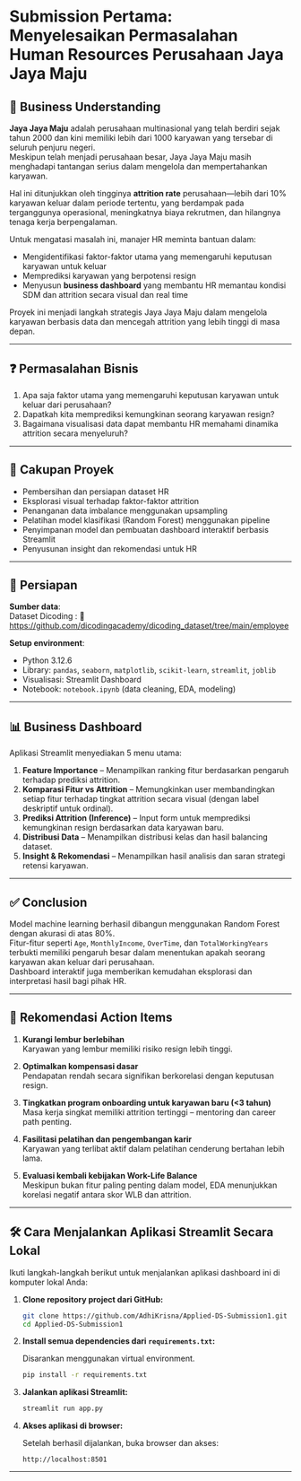# Submission Pertama: Menyelesaikan Permasalahan Human Resources Perusahaan Jaya Jaya Maju

## 💼 Business Understanding

**Jaya Jaya Maju** adalah perusahaan multinasional yang telah berdiri sejak tahun 2000 dan kini memiliki lebih dari 1000 karyawan yang tersebar di seluruh penjuru negeri.  
Meskipun telah menjadi perusahaan besar, Jaya Jaya Maju masih menghadapi tantangan serius dalam mengelola dan mempertahankan karyawan.

Hal ini ditunjukkan oleh tingginya **attrition rate** perusahaan—lebih dari 10% karyawan keluar dalam periode tertentu, yang berdampak pada terganggunya operasional, meningkatnya biaya rekrutmen, dan hilangnya tenaga kerja berpengalaman.

Untuk mengatasi masalah ini, manajer HR meminta bantuan dalam:
- Mengidentifikasi faktor-faktor utama yang memengaruhi keputusan karyawan untuk keluar
- Memprediksi karyawan yang berpotensi resign
- Menyusun **business dashboard** yang membantu HR memantau kondisi SDM dan attrition secara visual dan real time

Proyek ini menjadi langkah strategis Jaya Jaya Maju dalam mengelola karyawan berbasis data dan mencegah attrition yang lebih tinggi di masa depan.

---

## ❓ Permasalahan Bisnis

1. Apa saja faktor utama yang memengaruhi keputusan karyawan untuk keluar dari perusahaan?
2. Dapatkah kita memprediksi kemungkinan seorang karyawan resign?
3. Bagaimana visualisasi data dapat membantu HR memahami dinamika attrition secara menyeluruh?

---

## 📌 Cakupan Proyek

- Pembersihan dan persiapan dataset HR
- Eksplorasi visual terhadap faktor-faktor attrition
- Penanganan data imbalance menggunakan upsampling
- Pelatihan model klasifikasi (Random Forest) menggunakan pipeline
- Penyimpanan model dan pembuatan dashboard interaktif berbasis Streamlit
- Penyusunan insight dan rekomendasi untuk HR

---

## 🧹 Persiapan

**Sumber data**:  
Dataset Dicoding :
🔗 https://github.com/dicodingacademy/dicoding_dataset/tree/main/employee

**Setup environment**:
- Python 3.12.6
- Library: `pandas`, `seaborn`, `matplotlib`, `scikit-learn`, `streamlit`, `joblib`
- Visualisasi: Streamlit Dashboard
- Notebook: `notebook.ipynb` (data cleaning, EDA, modeling)

---

## 📊 Business Dashboard

Aplikasi Streamlit menyediakan 5 menu utama:
1. **Feature Importance** – Menampilkan ranking fitur berdasarkan pengaruh terhadap prediksi attrition.
2. **Komparasi Fitur vs Attrition** – Memungkinkan user membandingkan setiap fitur terhadap tingkat attrition secara visual (dengan label deskriptif untuk ordinal).
3. **Prediksi Attrition (Inference)** – Input form untuk memprediksi kemungkinan resign berdasarkan data karyawan baru.
4. **Distribusi Data** – Menampilkan distribusi kelas dan hasil balancing dataset.
5. **Insight & Rekomendasi** – Menampilkan hasil analisis dan saran strategi retensi karyawan.

---

## ✅ Conclusion

Model machine learning berhasil dibangun menggunakan Random Forest dengan akurasi di atas 80%.  
Fitur-fitur seperti `Age`, `MonthlyIncome`, `OverTime`, dan `TotalWorkingYears` terbukti memiliki pengaruh besar dalam menentukan apakah seorang karyawan akan keluar dari perusahaan.  
Dashboard interaktif juga memberikan kemudahan eksplorasi dan interpretasi hasil bagi pihak HR.

---

## 🚀 Rekomendasi Action Items

1. **Kurangi lembur berlebihan**  
   Karyawan yang lembur memiliki risiko resign lebih tinggi.

2. **Optimalkan kompensasi dasar**  
   Pendapatan rendah secara signifikan berkorelasi dengan keputusan resign.

3. **Tingkatkan program onboarding untuk karyawan baru (<3 tahun)**  
   Masa kerja singkat memiliki attrition tertinggi – mentoring dan career path penting.

4. **Fasilitasi pelatihan dan pengembangan karir**  
   Karyawan yang terlibat aktif dalam pelatihan cenderung bertahan lebih lama.

5. **Evaluasi kembali kebijakan Work-Life Balance**  
   Meskipun bukan fitur paling penting dalam model, EDA menunjukkan korelasi negatif antara skor WLB dan attrition.

---

## 🛠️ Cara Menjalankan Aplikasi Streamlit Secara Lokal

Ikuti langkah-langkah berikut untuk menjalankan aplikasi dashboard ini di komputer lokal Anda:

1. **Clone repository project dari GitHub:**

    ```bash
    git clone https://github.com/AdhiKrisna/Applied-DS-Submission1.git
    cd Applied-DS-Submission1
    ```

2. **Install semua dependencies dari `requirements.txt`:**

    Disarankan menggunakan virtual environment.

    ```bash
    pip install -r requirements.txt
    ```

3. **Jalankan aplikasi Streamlit:**

    ```bash
    streamlit run app.py
    ```

4. **Akses aplikasi di browser:**

    Setelah berhasil dijalankan, buka browser dan akses:

    ```
    http://localhost:8501
    ```

---


